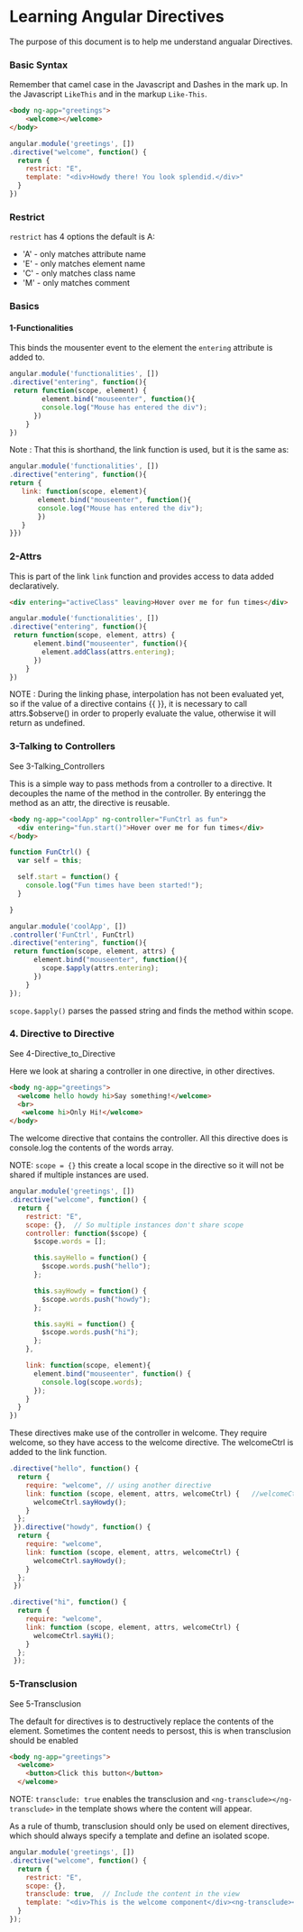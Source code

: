 # Learning Angular Directives

The purpose of this document is to help me understand angualar Directives.

### Basic Syntax
Remember that camel case in the Javascript and Dashes in the mark up.  In the Javascript `LikeThis` and in the markup `Like-This`.

```html
<body ng-app="greetings">
    <welcome></welcome>
</body>
```

```javascript
angular.module('greetings', [])
.directive("welcome", function() {
  return {
    restrict: "E",
    template: "<div>Howdy there! You look splendid.</div>"
  }
})
```

### Restrict
`restrict` has 4 options the default is A:
* 'A' - only matches attribute name
* 'E' - only matches element name
* 'C' - only matches class name
* 'M' - only matches comment





### Basics
#### 1-Functionalities

This binds the mousenter event to the element the `entering` attribute is added to.

```javascript
angular.module('functionalities', [])
.directive("entering", function(){
 return function(scope, element) {
        element.bind("mouseenter", function(){
        console.log("Mouse has entered the div");
      })
    }
})
```
Note : That this is shorthand, the link function is used, but it is the same as:

```javascript
angular.module('functionalities', [])
.directive("entering", function(){
return {
   link: function(scope, element){
       element.bind("mouseenter", function(){
       console.log("Mouse has entered the div");
       })   
   }
}})
```

### 2-Attrs



This is part of the link `link` function and provides access to data added declaratively.

```html
<div entering="activeClass" leaving>Hover over me for fun times</div>
```

```javascript
angular.module('functionalities', [])
.directive("entering", function(){
 return function(scope, element, attrs) {
      element.bind("mouseenter", function(){
        element.addClass(attrs.entering);
      })
    }
})
```


 NOTE : During the linking phase, interpolation has not been evaluated yet, so if the value of a directive contains {{ }}, it is necessary to call attrs.$observe() in order to properly evaluate the value, otherwise it will return as undefined.



### 3-Talking to Controllers
See 3-Talking_Controllers

This is a simple way to pass methods from a controller to a directive.  It decouples the name of the method in the controller.  By enteringg the method as an attr, the directive is reusable.

```html
<body ng-app="coolApp" ng-controller="FunCtrl as fun">
  <div entering="fun.start()">Hover over me for fun times</div>
</body>
```

```javascript
function FunCtrl() {
  var self = this;

  self.start = function() {
    console.log("Fun times have been started!");
  }

}

angular.module('coolApp', [])
.controller('FunCtrl', FunCtrl)
.directive("entering", function(){
 return function(scope, element, attrs) {
      element.bind("mouseenter", function(){
        scope.$apply(attrs.entering);
      })
    }
});
```
`scope.$apply()` parses the passed string and finds the method within scope.


### 4. Directive to Directive
See 4-Directive_to_Directive

Here we look at sharing a controller in one directive, in other directives.

```html
<body ng-app="greetings">
  <welcome hello howdy hi>Say something!</welcome>
  <br>
   <welcome hi>Only Hi!</welcome>
</body>
```

The welcome directive that contains the controller. All this directive does is console.log the contents of the words array.

NOTE: `scope = {}` this create a local scope in the directive so it will not be shared if multiple instances are used.

```javascript
angular.module('greetings', [])
.directive("welcome", function() {
  return {
    restrict: "E",
    scope: {},  // So multiple instances don't share scope
    controller: function($scope) {      
      $scope.words = [];

      this.sayHello = function() {
        $scope.words.push("hello");
      };

      this.sayHowdy = function() {
        $scope.words.push("howdy");
      };

      this.sayHi = function() {
        $scope.words.push("hi");
      };
    },

    link: function(scope, element){
      element.bind("mouseenter", function() {
        console.log(scope.words);
      });
    }
  }
})
```

These directives make use of the controller in welcome.
They require welcome, so they have access to the welcome directive.
The welcomeCtrl is added to the link function.

```javascript
.directive("hello", function() {
  return {
    require: "welcome", // using another directive
    link: function (scope, element, attrs, welcomeCtrl) {   //welcomeCtrl is defined here.  The controller is passed from welcome directive
      welcomeCtrl.sayHowdy();
    }
  };
 }).directive("howdy", function() {
  return {
    require: "welcome",
    link: function (scope, element, attrs, welcomeCtrl) {
      welcomeCtrl.sayHowdy();
    }
  };
 })

.directive("hi", function() {
  return {
    require: "welcome",
    link: function (scope, element, attrs, welcomeCtrl) {
      welcomeCtrl.sayHi();
    }
  };
 });
 ```


### 5-Transclusion
See 5-Transclusion

The default for directives is to destructively replace the contents of the element.  Sometimes the content needs to persost, this is when transclusion should be enabled

```html
<body ng-app="greetings">
  <welcome>
    <button>Click this button</button>
  </welcome>
 ```

NOTE: `transclude: true` enables the transclusion and `<ng-transclude></ng-transclude>` in the template shows where the content will appear.

As a rule of thumb, transclusion should only be used on element directives, which should always specify a template and define an isolated scope.


```javascript
angular.module('greetings', [])
.directive("welcome", function() {
  return {
    restrict: "E",
    scope: {},
    transclude: true,  // Include the content in the view
    template: "<div>This is the welcome component</div><ng-transclude></ng-transclude>"   // Add ng-transclude (transclude is not in the directive scope)
  }
});
```
